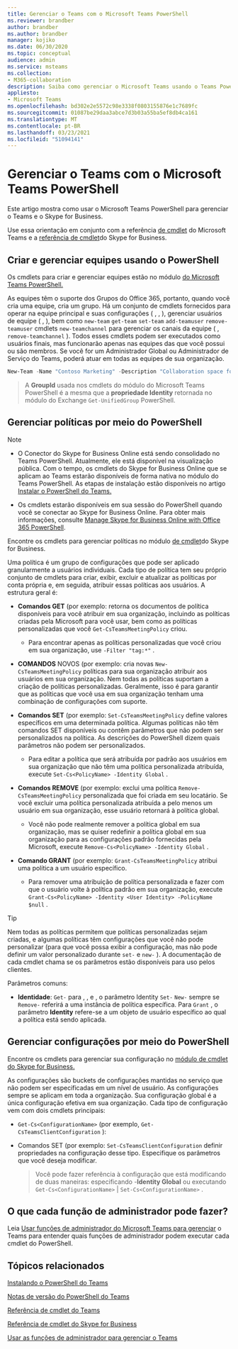 ```yaml
---
title: Gerenciar o Teams com o Microsoft Teams PowerShell
ms.reviewer: brandber
author: brandber
ms.author: brandber
manager: kojiko
ms.date: 06/30/2020
ms.topic: conceptual
audience: admin
ms.service: msteams
ms.collection:
- M365-collaboration
description: Saiba como gerenciar o Microsoft Teams usando o Teams PowerShell.
appliesto:
- Microsoft Teams
ms.openlocfilehash: bd302e2e5572c98e3338f0803155876e1c7689fc
ms.sourcegitcommit: 01087be29daa3abce7d3b03a55ba5ef8db4ca161
ms.translationtype: MT
ms.contentlocale: pt-BR
ms.lasthandoff: 03/23/2021
ms.locfileid: "51094141"
---
```

# <a name="manage-teams-with-microsoft-teams-powershell"></a>Gerenciar o Teams com o Microsoft Teams PowerShell

Este artigo mostra como usar o Microsoft Teams PowerShell para gerenciar o Teams e o Skype for Business. 

Use essa orientação em conjunto com a referência [de cmdlet](/powershell/teams/?view=teams-ps) do Microsoft Teams e a [referência de cmdlet](/powershell/skype/intro?view=skype-ps)do Skype for Business.

## <a name="create-and-manage-teams-using-powershell"></a>Criar e gerenciar equipes usando o PowerShell

Os cmdlets para criar e gerenciar equipes estão no módulo [do Microsoft Teams PowerShell.](https://www.powershellgallery.com/packages/MicrosoftTeams/)

As equipes têm o suporte dos Grupos do Office 365, portanto, quando você cria uma equipe, cria um grupo. Há um conjunto de cmdlets fornecidos para operar na equipe principal e suas configurações ( , , ), gerenciar usuários de equipe ( , ), bem como ``new-team`` ``get-team``  ``set-team`` ``add-teamuser`` ``remove-teamuser`` cmdlets ``new-teamchannel`` para gerenciar os canais da equipe ( , ``remove-teamchannel`` ). Todos esses cmdlets podem ser executados como usuários finais, mas funcionarão apenas nas equipes das que você possui ou são membros. Se você for um Administrador Global ou Administrador de Serviço do Teams, poderá atuar em todas as equipes de sua organização.

```powershell
New-Team -Name "Contoso Marketing" -Description "Collaboration space for Contoso's Marketing department"
```

> A **GroupId** usada nos cmdlets do módulo do Microsoft Teams PowerShell é a mesma que a **propriedade Identity** retornada no módulo do Exchange ``Get-UnifiedGroup`` PowerShell.

## <a name="manage-policies-via-powershell"></a>Gerenciar políticas por meio do PowerShell

> [!NOTE]
> - O Conector do Skype for Business Online está sendo consolidado no Teams PowerShell. Atualmente, ele está disponível na visualização pública. Com o tempo, os cmdlets do Skype for Business Online que se aplicam ao Teams estarão disponíveis de forma nativa no módulo do Teams PowerShell. As etapas de instalação estão disponíveis no artigo [Instalar o PowerShell do Teams.](teams-powershell-install.md)
>
> - Os cmdlets estarão disponíveis em sua sessão do PowerShell quando você se conectar ao Skype for Business Online. Para obter mais informações, consulte [Manage Skype for Business Online with Office 365 PowerShell](/office365/enterprise/powershell/manage-skype-for-business-online-with-office-365-powershell).

Encontre os cmdlets para gerenciar políticas no módulo [de cmdlet](/microsoft-365/enterprise/manage-skype-for-business-online-with-microsoft-365-powershell)do Skype for Business.

Uma política é um grupo de configurações que pode ser aplicado granularmente a usuários individuais. Cada tipo de política tem seu próprio conjunto de cmdlets para criar, exibir, excluir e atualizar as políticas por conta própria e, em seguida, atribuir essas políticas aos usuários. A estrutura geral é:

- **Comandos GET** (por exemplo: retorna os documentos de política disponíveis para você atribuir em sua organização, incluindo as políticas criadas pela Microsoft para você usar, bem como as políticas personalizadas que você ``Get-CsTeamsMeetingPolicy`` criou.
   - Para encontrar apenas as políticas personalizadas que você criou em sua organização, use ``-Filter "tag:*"`` .

- **COMANDOS** NOVOS (por exemplo: cria novas ``New-CsTeamsMeetingPolicy`` políticas para sua organização atribuir aos usuários em sua organização. Nem todas as políticas suportam a criação de políticas personalizadas. Geralmente, isso é para garantir que as políticas que você usa em sua organização tenham uma combinação de configurações com suporte.

- **Comandos SET** (por exemplo: ``Set-CsTeamsMeetingPolicy`` define valores específicos em uma determinada política. Algumas políticas não têm comandos SET disponíveis ou contêm parâmetros que não podem ser personalizados na política. As descrições do PowerShell dizem quais parâmetros não podem ser personalizados. 
   - Para editar a política que será atribuída por padrão aos usuários em sua organização que não têm uma política personalizada atribuída, execute ``Set-Cs<PolicyName> -Identity Global`` .

- **Comandos REMOVE** (por exemplo: exclui uma política ``Remove-CsTeamsMeetingPolicy`` personalizada que foi criada em seu locatário. Se você excluir uma política personalizada atribuída a pelo menos um usuário em sua organização, esse usuário retornará à política global.
   - Você não pode realmente remover a política global em sua organização, mas se quiser redefinir a política global em sua organização para as configurações padrão fornecidas pela Microsoft, execute ``Remove-Cs<PolicyName> -Identity Global`` .

- **Comando GRANT** (por exemplo: ``Grant-CsTeamsMeetingPolicy`` atribui uma política a um usuário específico.
   - Para remover uma atribuição de política personalizada e fazer com que o usuário volte à política padrão em sua organização, execute ``Grant-Cs<PolicyName> -Identity <User Identity> -PolicyName $null`` .

> [!TIP]
> Nem todas as políticas permitem que políticas personalizadas sejam criadas, e algumas políticas têm configurações que você não pode personalizar (para que você possa exibir a configuração, mas não pode definir um valor personalizado durante ``set-`` e ``new-`` ). A documentação de cada cmdlet chama se os parâmetros estão disponíveis para uso pelos clientes.

Parâmetros comuns:

- **Identidade**: ``Get-`` para , , e , o parâmetro Identity ``Set-`` ``New-`` sempre se ``Remove-`` referirá a uma instância de política específica.  Para ``Grant`` , o parâmetro **Identity** refere-se a um objeto de usuário específico ao qual a política está sendo aplicada.

## <a name="manage-configurations-via-powershell"></a>Gerenciar configurações por meio do PowerShell

Encontre os cmdlets para gerenciar sua configuração no [módulo de cmdlet do Skype for Business.](/microsoft-365/enterprise/manage-skype-for-business-online-with-microsoft-365-powershell)

As configurações são buckets de configurações mantidas no serviço que não podem ser especificadas em um nível de usuário. As configurações sempre se aplicam em toda a organização. Sua configuração global é a única configuração efetiva em sua organização. Cada tipo de configuração vem com dois cmdlets principais:

- ``Get-Cs<ConfigurationName>`` (por exemplo, ``Get-CsTeamsClientConfiguration`` ):

- Comandos SET (por exemplo: ``Set-CsTeamsClientConfiguration`` definir propriedades na configuração desse tipo. Especifique os parâmetros que você deseja modificar.
   > Você pode fazer referência à configuração que está modificando de duas maneiras: especificando -**Identity Global** ou executando ``Get-Cs<ConfigurationName>``  |  ``Set-Cs<ConfigurationName>`` .

## <a name="what-can-each-admin-role-do"></a>O que cada função de administrador pode fazer?

Leia [Usar funções de administrador do Microsoft Teams para gerenciar](using-admin-roles.md) o Teams para entender quais funções de administrador podem executar cada cmdlet do PowerShell.

## <a name="related-topics"></a>Tópicos relacionados

[Instalando o PowerShell do Teams](teams-powershell-install.md)

[Notas de versão do PowerShell do Teams](teams-powershell-release-notes.md)

[Referência de cmdlet do Teams](/powershell/teams/?view=teams-ps)

[Referência de cmdlet do Skype for Business](/powershell/skype/intro?view=skype-ps)

[Usar as funções de administrador para gerenciar o Teams](using-admin-roles.md)